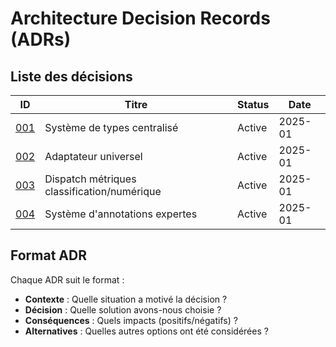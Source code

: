 ﻿# Architecture Decision Records (ADRs)

## Liste des décisions

| ID | Titre | Status | Date |
|----|-------|--------|------|
| [001](001-type-system.md) | Système de types centralisé | Active | 2025-01 |
| [002](002-universal-adapter.md) | Adaptateur universel | Active | 2025-01 |
| [003](003-metrics-dispatch.md) | Dispatch métriques classification/numérique | Active | 2025-01 |
| [004](004-annotation-system.md) | Système d'annotations expertes | Active | 2025-01 |

## Format ADR

Chaque ADR suit le format :
- **Contexte** : Quelle situation a motivé la décision ?
- **Décision** : Quelle solution avons-nous choisie ?
- **Conséquences** : Quels impacts (positifs/négatifs) ?
- **Alternatives** : Quelles autres options ont été considérées ?
